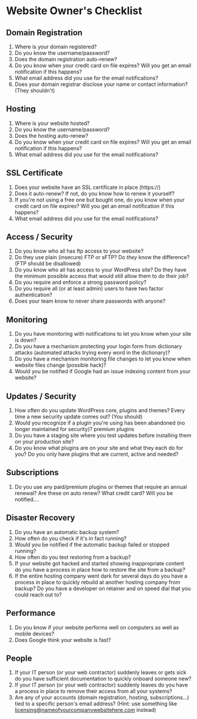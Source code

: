 # Website Owner's Checklist

## Domain Registration 

1. Where is your domain registered?
1. Do you know the username/password?
1. Does the domain registration auto-renew?
1. Do you know when your credit card on file expires? Will you get an email notification if this happens?
1. What email address did you use for the email notifications?
1. Does your domain registrar disclose your name or contact information? (They shouldn't)

## Hosting

1. Where is your website hosted?
1. Do you know the username/password?
1. Does the hosting auto-renew?
1. Do you know when your credit card on file expires? Will you get an email notification if this happens?
1. What email address did you use for the email notifications?


## SSL Certificate 

1. Does your website have an SSL certificate in place (https://)
1. Does it auto-renew? If not, do you know how to renew it yourself?
1. If you're not using a free one but bought one, do you know when your credit card on file expires? Will you get an email notification if this happens?
1. What email address did you use for the email notifications?

## Access / Security

1. Do you know who all has ftp access to your website?
1. Do they use plain (insecure) FTP or sFTP? Do _they_ know the difference? (FTP should be disallowed)
1. Do you know who all has access to your WordPress site? Do they have the minimum possible access that would still allow them to do their job?
1. Do you require and enforce a strong password policy?
1. Do you require all (or at least admin) users to have two factor authentication?
1. Does your team know to never share passwords with anyone?

## Monitoring

1. Do you have monitoring with notifications to let you know when your site is down?
1. Do you have a mechanism protecting your login form from dictionary attacks (automated attacks trying every word in the dictionary)?
1. Do you have a mechanism monitoring file changes to let you know when website files change (possible hack)?
1. Would you be notified if Google had an issue indexing content from your website?

## Updates / Security

1. How often do you update WordPress core, plugins and themes? Every time a new security update comes out? (You should)
1. Would you recognize if a plugin you're using has been abandoned (no longer maintained for security)?
premium plugins
1. Do you have a staging site where you test updates before installing them on your production site?
1. Do you know what plugins are on your site and what they each do for you? Do you only have plugins that are current, active and needed?

## Subscriptions

1. Do you use any paid/premium plugins or themes that require an annual renewal? Are these on auto renew? What credit card? Will you be notified....

## Disaster Recovery

1. Do you have an automatic backup system?
1. How often do you check if it's in fact running?
1. Would you be notified if the automatic backup failed or stopped running?
1. How often do you test restoring from a backup?
1. If your website got hacked and started showing inappropriate content do you have a process in place how to restore the site from a backup?
1. If the entire hosting company went dark for several days do you have a process in place to quickly rebuild at another hosting company from backup? Do you have a developer on retainer and on speed dial that you could reach out to?

## Performance

1. Do you know if your website performs well on computers as well as mobile devices?
1. Does Google think your website is fast?

## People

1. If your IT person (or your web contractor) suddenly leaves or gets sick do you have sufficient documentation to quickly onboard someone new?
1. If your IT person (or your web contractor) suddenly leaves do you have a process in place to remove their access from all your systems?
1. Are any of your accounts (domain registration, hosting, subscriptions...) tied to a specific person's email address? (Hint: use something like licensing@nameofyourcompanywebsitehere.com instead)
